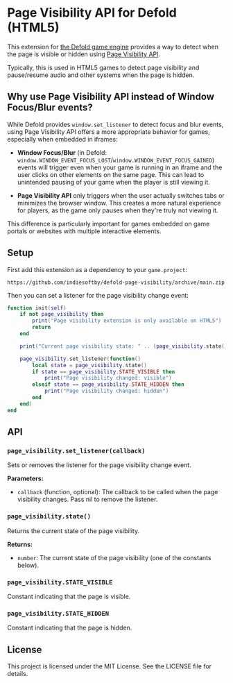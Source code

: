 # Page Visibility API for Defold (HTML5)

This extension for [the Defold game engine](https://defold.com/) provides a way to detect when the page is visible or hidden using [Page Visibility API](https://developer.mozilla.org/en-US/docs/Web/API/Page_Visibility_API).

Typically, this is used in HTML5 games to detect page visibility and pause/resume audio and other systems when the page is hidden.

## Why use Page Visibility API instead of Window Focus/Blur events?

While Defold provides `window.set_listener` to detect focus and blur events, using Page Visibility API offers a more appropriate behavior for games, especially when embedded in iframes:

- **Window Focus/Blur** (in Defold: `window.WINDOW_EVENT_FOCUS_LOST`/`window.WINDOW_EVENT_FOCUS_GAINED`) events will trigger even when your game is running in an iframe and the user clicks on other elements on the same page. This can lead to unintended pausing of your game when the player is still viewing it.

- **Page Visibility API** only triggers when the user actually switches tabs or minimizes the browser window. This creates a more natural experience for players, as the game only pauses when they're truly not viewing it.

This difference is particularly important for games embedded on game portals or websites with multiple interactive elements.

## Setup

First add this extension as a dependency to your `game.project`:

    https://github.com/indiesoftby/defold-page-visibility/archive/main.zip

Then you can set a listener for the page visibility change event:

```lua
function init(self)
    if not page_visibility then
        print("Page visibility extension is only available on HTML5")
        return
    end

    print("Current page visibility state: " .. (page_visibility.state() == page_visibility.STATE_VISIBLE and "visible" or "hidden"))

    page_visibility.set_listener(function()
        local state = page_visibility.state()
        if state == page_visibility.STATE_VISIBLE then
            print("Page visibility changed: visible")
        elseif state == page_visibility.STATE_HIDDEN then
            print("Page visibility changed: hidden")
        end
    end)
end
```

## API

### `page_visibility.set_listener(callback)`
Sets or removes the listener for the page visibility change event.

**Parameters:**
- `callback` (function, optional): The callback to be called when the page visibility changes. Pass nil to remove the listener.

### `page_visibility.state()`
Returns the current state of the page visibility.

**Returns:**
- `number`: The current state of the page visibility (one of the constants below).

### `page_visibility.STATE_VISIBLE`
Constant indicating that the page is visible.

### `page_visibility.STATE_HIDDEN`
Constant indicating that the page is hidden.

## License

This project is licensed under the MIT License. See the LICENSE file for details.
